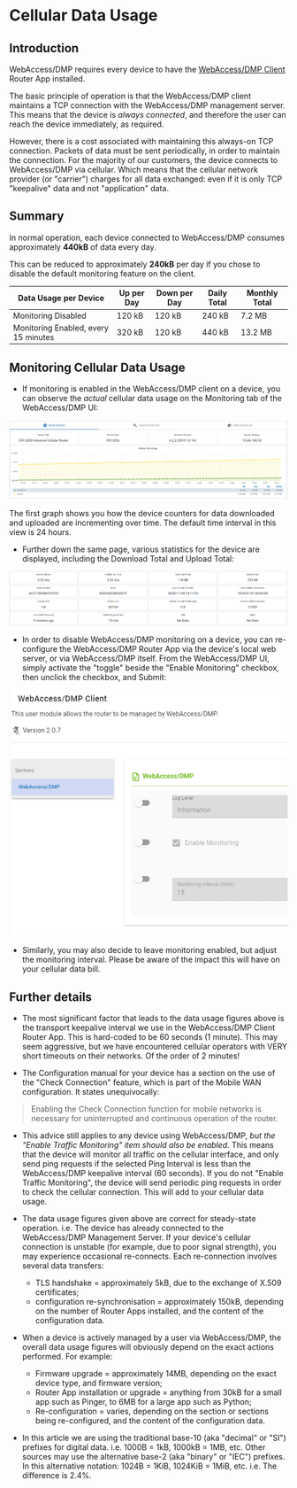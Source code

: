 # Cellular Data Usage

## Introduction

WebAccess/DMP requires every device to have the [WebAccess/DMP Client](https://ep.advantech-bb.cz/products/software/user-modules#webaccessdmp-client) Router App installed.

The basic principle of operation is that the WebAccess/DMP client maintains a TCP connection with the WebAccess/DMP management server.
This means that the device is *always connected*, and therefore the user can reach the device immediately, as required.

However, there is a cost associated with maintaining this always-on TCP connection.
Packets of data must be sent periodically, in order to maintain the connection.
For the majority of our customers, the device connects to WebAccess/DMP via cellular.
Which means that the cellular network provider (or "carrier") charges for all data exchanged: even if it is only TCP "keepalive" data and not "application" data.

## Summary

In normal operation, each device connected to WebAccess/DMP consumes approximately **440kB** of data every day.

This can be reduced to approximately **240kB** per day if you chose to disable the default monitoring feature on the client.

| Data Usage per Device                | Up per Day | Down per Day | Daily Total   | Monthly Total   |
| ------------------------------------ | ---------- | ------------ | ------------- | --------------- |
| Monitoring Disabled                  | 120 kB     | 120 kB       | 240 kB        | 7.2 MB          |
| Monitoring Enabled, every 15 minutes | 320 kB     | 120 kB       | 440 kB        | 13.2 MB         |

## Monitoring Cellular Data Usage

* If monitoring is enabled in the WebAccess/DMP client on a device, you can observe the *actual* cellular data usage on the Monitoring tab of the WebAccess/DMP UI:

![alt text](../images/explanations-discussions/data-usage/cellular_data_usage.png "Sample device cellular data usage")

The first graph shows you how the device counters for data downloaded and uploaded are incrementing over time.
The default time interval in this view is 24 hours.

* Further down the same page, various statistics for the device are displayed, including the Download Total and Upload Total:

![alt text](../images/explanations-discussions/data-usage/device_stats.png "Sample device stats")

* In order to disable WebAccess/DMP monitoring on a device, you can re-configure the WebAccess/DMP Router App via the device's local web server, or via WebAccess/DMP itself. From the WebAccess/DMP UI, simply activate the "toggle" beside the "Enable Monitoring" checkbox, then unclick the checkbox, and Submit:

![alt text](../images/explanations-discussions/data-usage/client_config.png "WebAccess/DMP Client configuration options")

* Similarly, you may also decide to leave monitoring enabled, but adjust the monitoring interval.
Please be aware of the impact this will have on your cellular data bill.

## Further details

* The most significant factor that leads to the data usage figures above is the transport keepalive interval we use in the WebAccess/DMP Client Router App.
This is hard-coded to be 60 seconds (1 minute). This may seem aggressive, but we have encountered cellular operators with VERY short timeouts on their networks. Of the order of 2 minutes!

* The Configuration manual for your device has a section on the use of the "Check Connection" feature, which is part of the Mobile WAN configuration.
It states unequivocally:

> Enabling the Check Connection function for mobile networks is necessary for uninterrupted and continuous operation of the router.

* This advice still applies to any device using WebAccess/DMP, *but the "Enable Traffic Monitoring" item should also be enabled.*
This means that the device will monitor all traffic on the cellular interface, and only send ping requests if the selected Ping Interval is less than the WebAccess/DMP keepalive interval (60 seconds).
If you do not "Enable Traffic Monitoring", the device will send periodic ping requests in order to check the cellular connection. This will add to your cellular data usage.

* The data usage figures given above are correct for steady-state operation. i.e. The device has already connected to the WebAccess/DMP Management Server.
If your device's cellular connection is unstable (for example, due to poor signal strength), you may experience occasional re-connects.
Each re-connection involves several data transfers:
  * TLS handshake = approximately 5kB, due to the exchange of X.509 certificates;
  * configuration re-synchronisation = approximately 150kB, depending on the number of Router Apps installed, and the content of the configuration data. 

* When a device is actively managed by a user via WebAccess/DMP, the overall data usage figures will obviously depend on the exact actions performed.
For example:
  * Firmware upgrade = approximately 14MB, depending on the exact device type, and firmware version;
  * Router App installation or upgrade = anything from 30kB for a small app such as Pinger, to 6MB for a large app such as Python;
  * Re-configuration = varies, depending on the section or sections being re-configured, and the content of the configuration data.

* In this article we are using the traditional base-10 (aka "decimal" or "SI") prefixes for digital data. i.e. 1000B = 1kB, 1000kB = 1MB, etc.
Other sources may use the alternative base-2 (aka "binary" or "IEC") prefixes. In this alternative notation: 1024B = 1KiB, 1024KiB = 1MiB, etc.
i.e. The difference is 2.4%.
